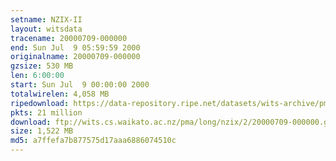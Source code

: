 ```yaml
---
setname: NZIX-II
layout: witsdata
tracename: 20000709-000000
end: Sun Jul  9 05:59:59 2000
originalname: 20000709-000000
gzsize: 530 MB
len: 6:00:00
start: Sun Jul  9 00:00:00 2000
totalwirelen: 4,058 MB
ripedownload: https://data-repository.ripe.net/datasets/wits-archive/pma/long/nzix/2/20000709-000000.gz
pkts: 21 million
download: ftp://wits.cs.waikato.ac.nz/pma/long/nzix/2/20000709-000000.gz
size: 1,522 MB
md5: a7ffefa7b877575d17aaa6886074510c
---
```

